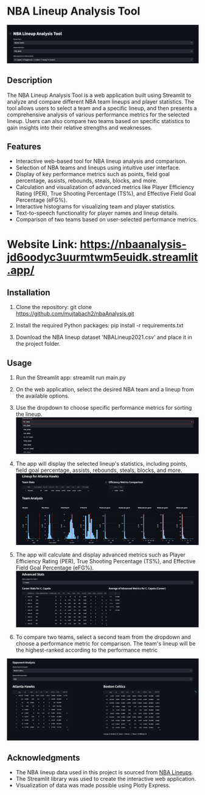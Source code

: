 # NBA Lineup Analysis Tool

![NBA Lineup Analysis](imgs/img1.png)

## Description

The NBA Lineup Analysis Tool is a web application built using Streamlit to analyze and compare different NBA team lineups and player statistics. The tool allows users to select a team and a specific lineup, and then presents a comprehensive analysis of various performance metrics for the selected lineup. Users can also compare two teams based on specific statistics to gain insights into their relative strengths and weaknesses.

## Features

- Interactive web-based tool for NBA lineup analysis and comparison.
- Selection of NBA teams and lineups using intuitive user interface.
- Display of key performance metrics such as points, field goal percentage, assists, rebounds, steals, blocks, and more.
- Calculation and visualization of advanced metrics like Player Efficiency Rating (PER), True Shooting Percentage (TS%), and Effective Field Goal Percentage (eFG%).
- Interactive histograms for visualizing team and player statistics.
- Text-to-speech functionality for player names and lineup details.
- Comparison of two teams based on user-selected performance metrics.

# Website Link: https://nbaanalysis-jd6oodyc3uurmtwm5euidk.streamlit.app/
## Installation

1. Clone the repository:
git clone https://github.com/mujtabach2/nbaAnalysis.git

2. Install the required Python packages:
pip install -r requirements.txt

3. Download the NBA lineup dataset 'NBALineup2021.csv' and place it in the project folder.

## Usage

1. Run the Streamlit app:
streamlit run main.py

2. On the web application, select the desired NBA team and a lineup from the available options.

5. Use the dropdown to choose specific performance metrics for sorting the lineup.
![Stat Dropdown](imgs/img2.png)

4. The app will display the selected lineup's statistics, including points, field goal percentage, assists, rebounds, steals, blocks, and more.
![Lineup stats](imgs/img3.png)


6. The app will calculate and display advanced metrics such as Player Efficiency Rating (PER), True Shooting Percentage (TS%), and Effective Field Goal Percentage (eFG%).
![Advanced Stats](imgs/img4.png)

8. To compare two teams, select a second team from the dropdown and choose a performance metric for comparison. The team's lineup will be the highest-ranked according to the performance metric

![Comparison](imgs/img5.png)

## Acknowledgments

- The NBA lineup data used in this project is sourced from [NBA Lineups](https://www.nba.com/stats/lineups/).
- The Streamlit library was used to create the interactive web application.
- Visualization of data was made possible using Plotly Express.

